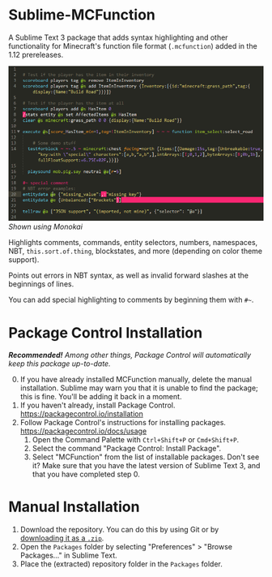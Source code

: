 # Sublime-MCFunction
A Sublime Text 3 package that adds syntax highlighting and other functionality for Minecraft's function file format (`.mcfunction`) added in the 1.12 prereleases.

![Demonstration of highlighting](pics/demo1.png)  
*Shown using Monokai*

Highlights comments, commands, entity selectors, numbers, namespaces, NBT, `this.sort.of.thing`, blockstates, and more (depending on color theme support).

Points out errors in NBT syntax, as well as invalid forward slashes at the beginnings of lines.

You can add special highlighting to comments by beginning them with `#~`.

# Package Control Installation
***Recommended!*** *Among other things, Package Control will automatically keep this package up-to-date.*

0. If you have already installed MCFunction manually, delete the manual installation. Sublime may warn you that it is unable to find the package; this is fine. You'll be adding it back in a moment.
1. If you haven't already, install Package Control. https://packagecontrol.io/installation
2. Follow Package Control's instructions for installing packages. https://packagecontrol.io/docs/usage
   1. Open the Command Palette with `Ctrl+Shift+P` or `Cmd+Shift+P`.
   2. Select the command "Package Control: Install Package".
   3. Select "MCFunction" from the list of installable packages. Don't see it? Make sure that you have the latest version of Sublime Text 3, and that you have completed step 0.

# Manual Installation
1. Download the repository. You can do this by using Git or by [downloading it as a `.zip`](https://github.com/AjaxGb/Sublime-MCFunction/archive/master.zip).
2. Open the `Packages` folder by selecting "Preferences" > "Browse Packages..." in Sublime Text.
3. Place the (extracted) repository folder in the `Packages` folder.
